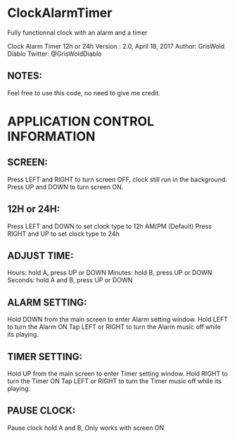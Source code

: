 # ClockAlarmTimer
Fully functionnal clock with an alarm and a timer

Clock Alarm Timer 12h or 24h
Version : 2.0,  April 18, 2017
Author: GrisWold Diablo
Twitter: @GrisWoldDiablo

## NOTES:
Feel free to use this code, no need to give me credit.

# APPLICATION CONTROL INFORMATION
## SCREEN:
Press LEFT and RIGHT to turn screen OFF, clock still run in the background.
Press UP and DOWN to turn screen ON.

## 12H or 24H:
Press LEFT and DOWN to set clock type to 12h AM/PM (Default)
Press RIGHT and UP to set clock type to 24h

## ADJUST TIME:
Hours: hold A, press UP or DOWN
Minutes: hold B, press UP or DOWN
Seconds: hold A and B, press UP or DOWN

## ALARM SETTING:
Hold DOWN from the main screen to enter Alarm setting window.
Hold LEFT to turn the Alarm ON
Tap LEFT or RIGHT to turn the Alarm music off while its playing.

## TIMER SETTING:
Hold UP from the main screen to enter Timer setting window.
Hold RIGHT to turn the Timer ON
Tap LEFT or RIGHT to turn the Timer music off while its playing.

## PAUSE CLOCK:
Pause clock hold A and B, Only works with screen ON
